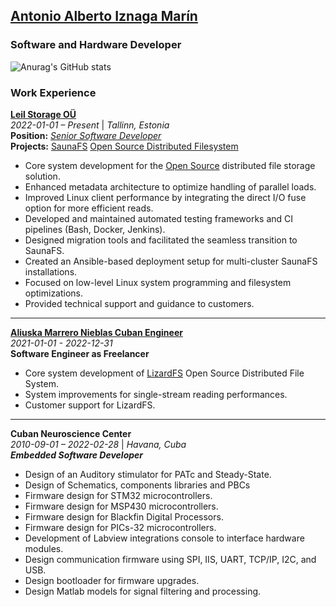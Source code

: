 ## [Antonio Alberto Iznaga Marín](https://www.linkedin.com/in/antonio-iznaga/)  
### Software and Hardware Developer
<!--[![Anurag's GitHub stats](https://github-readme-stats.vercel.app/api?username=antuan96314)](https://github.com/anuraghazra/github-readme-stats)-->
![Anurag's GitHub stats](https://github-readme-stats.vercel.app/api?username=antuan96314&show_icons=true&theme=gotham)

### Work Experience
[**Leil Storage OÜ**](https://leil.io)  
*2022-01-01 – Present* | *Tallinn, Estonia*  
**Position:** [*Senior Software Developer*](https://leil.io/about/#team:~:text=Antonio%20Alberto%20Iznaga%20Mar%C3%ADn)  
**Projects:** [SaunaFS](https://saunafs.com/about_us#team:~:text=Antonio%20Alberto%20Iznaga%20Mar%C3%ADn) [Open Source Distributed Filesystem](https://saunafs.com/#overview)  

- Core system development for the [Open Source](https://github.com/leil-io/saunafs) distributed file storage solution.
- Enhanced metadata architecture to optimize handling of parallel loads.
- Improved Linux client performance by integrating the direct I/O fuse option for more efficient reads.
- Developed and maintained automated testing frameworks and CI pipelines (Bash, Docker, Jenkins).
- Designed migration tools and facilitated the seamless transition to SaunaFS.
- Created an Ansible-based deployment setup for multi-cluster SaunaFS installations.
- Focused on low-level Linux system programming and filesystem optimizations.
- Provided technical support and guidance to customers.
---  
[**Aliuska Marrero Nieblas Cuban Engineer**](https://aleo.com/int/company/aliuska-marrero-nieblas-cuban-engineer-warszawa)  
*2021-01-01 - 2022-12-31*  
**Software Engineer as Freelancer**  
- Core system development of [LizardFS](https://github.com/lizardfs/lizardfs) Open Source Distributed File System.
- System improvements for single-stream reading performances.
- Customer support for LizardFS.
---
**Cuban Neuroscience Center**  
*2010-09-01 – 2022-02-28* | *Havana, Cuba*  
***Embedded Software Developer***  
- Design of an Auditory stimulator for PATc and Steady-State.
- Design of Schematics, components libraries and PBCs
- Firmware design for STM32 microcontrollers.
- Firmware design for MSP430 microcontrollers.
- Firmware design for Blackfin Digital Processors.
- Firmware design for PICs-32 microcontrollers.
- Development of Labview integrations console to interface hardware modules.
- Design communication firmware using SPI, IIS, UART, TCP/IP, I2C, and USB.
- Design bootloader for firmware upgrades.
- Design Matlab models for signal filtering and processing.
<!--
**antuan96314/antuan96314** is a ✨ _special_ ✨ repository because its `README.md` (this file) appears on your GitHub profile.

Here are some ideas to get you started:

- 🔭 I’m currently working on ...
- 🌱 I’m currently learning ...
- 👯 I’m looking to collaborate on ...
- 🤔 I’m looking for help with ...
- 💬 Ask me about ...
- 📫 How to reach me: ...
- 😄 Pronouns: ...
- ⚡ Fun fact: ...
-->

